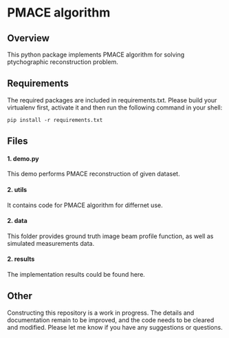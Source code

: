 # PMACE algorithm 
[//]: # (Qiuchen Zhai, Dr. Wohlberg, Prof. Charles A. Bouman, Prof. T. Gregery Buzzard<br/>)
[//]: # (Email: qzhai@purdue.edu<br/>)
[//]: # (Institution: School of Electrical and Computer Engineering, Purdue University<br/>)

## Overview
This python package implements PMACE algorithm for solving ptychographic 
reconstruction problem. 

## Requirements
The required packages are included in requirements.txt. Please build your virtualenv first, activate it and then run the following command in your shell:

```console
pip install -r requirements.txt
```


[//]: # (## Quick start)
[//]: # (Institution: School of Electrical and Computer Engineering, Purdue University<br/>)

## Files
#### 1. demo.py <br/>
This demo performs PMACE reconstruction of given dataset.
#### 2. utils
It contains code for PMACE algorithm for differnet use. 
#### 2. data
This folder provides ground truth image beam profile function, as well as simulated measurements data. 
#### 2. results
The implementation results could be found here. 

## Other
Constructing this repository is a work in progress. The details and documentation remain to be improved, and the code needs to be cleared and modified. Please let me know if you have any suggestions or questions.

<!---
This file contains the required functions to realize the reconstruction algorithms.
#### 1. Parallel reconstruction algorithms implementation
[//]: # (* gs.py<br/>)
[//]: # (* hio.py<br/>)
[//]: # (* asr.py<br/>)
[//]: # (* mace.py<br/>)
* WF.py<br/>
* pmace.py<br/>
#### 2. Other self defined functions
[//]: # (* error_metrics.py<br/>)
[//]: # (* projections<br/>)
* utils.py<br/>
* preprocess.py<br/>
-->
<!---
## /data
# This directory contains ground truth image used as simulation phantom.
c
[//]: # (## /bm3d-3.0.6)
<!---
This directory contains BM3D python software. For more information, please view [here (http://www.cs.tut.fi/~foi/GCF-BM3D/).
-->

<!---
## main.py
This is the mainfile that integrates the forward model with the reconstruction algorithms. In the forward model, users can self-define the number of [//]: # forward agents and the variance of AWGN. 
-->

<!---
The second part of mainfile.m include the parallel reconstruction algorithms. 
-->

<!---
[//]: # (## Reference)
[//]: # (## License)
## Maintainer
Qiuchen Zhai
-->
